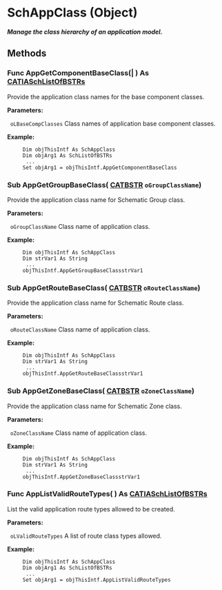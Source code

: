# SchAppClass (Object)

**_Manage the class hierarchy of an application model._**

## Methods

### Func **AppGetComponentBaseClass**(| ) As [CATIASchListOfBSTRs](../CATSchPlatformInterfaces/interface_SchListOfBSTRs_37788.md)

   Provide the application class names for the base component classes.

**Parameters:**

` oLBaseCompClasses`      Class names of application base component classes.

**Example:**

```VBScript
     Dim objThisIntf As SchAppClass
     Dim objArg1 As SchListOfBSTRs
      ...
     Set objArg1 = objThisIntf.AppGetComponentBaseClass

```

### Sub **AppGetGroupBaseClass**( [CATBSTR](../System/typedef_CATBSTR_8129.md)  `oGroupClassName`)

   Provide the application class name for Schematic Group class.

**Parameters:**

` oGroupClassName`      Class name of application class.

**Example:**

```VBScript
     Dim objThisIntf As SchAppClass
     Dim strVar1 As String
      ...
     objThisIntf.AppGetGroupBaseClassstrVar1

```

### Sub **AppGetRouteBaseClass**( [CATBSTR](../System/typedef_CATBSTR_8129.md)  `oRouteClassName`)

   Provide the application class name for Schematic Route class.

**Parameters:**

` oRouteClassName`      Class name of application class.

**Example:**

```VBScript
     Dim objThisIntf As SchAppClass
     Dim strVar1 As String
      ...
     objThisIntf.AppGetRouteBaseClassstrVar1

```

### Sub **AppGetZoneBaseClass**( [CATBSTR](../System/typedef_CATBSTR_8129.md)  `oZoneClassName`)

   Provide the application class name for Schematic Zone class.

**Parameters:**

` oZoneClassName`      Class name of application class.

**Example:**

```VBScript
     Dim objThisIntf As SchAppClass
     Dim strVar1 As String
      ...
     objThisIntf.AppGetZoneBaseClassstrVar1

```

### Func **AppListValidRouteTypes**( ) As [CATIASchListOfBSTRs](../CATSchPlatformInterfaces/interface_SchListOfBSTRs_37788.md)

   List the valid application route types allowed to be created.

**Parameters:**

` oLValidRouteTypes`      A list of route class types allowed.

**Example:**

```VBScript
     Dim objThisIntf As SchAppClass
     Dim objArg1 As SchListOfBSTRs
      ...
     Set objArg1 = objThisIntf.AppListValidRouteTypes

```